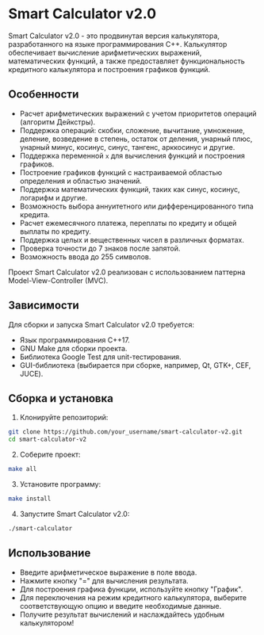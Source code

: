 # Smart Calculator v2.0

Smart Calculator v2.0 - это продвинутая версия калькулятора, разработанного на языке программирования C++. Калькулятор обеспечивает вычисление арифметических выражений, математических функций, а также предоставляет функциональность кредитного калькулятора и построения графиков функций.

## Особенности

- Расчет арифметических выражений с учетом приоритетов операций (алгоритм Дейкстры).
- Поддержка операций: скобки, сложение, вычитание, умножение, деление, возведение в степень, остаток от деления, унарный плюс, унарный минус, косинус, синус, тангенс, арккосинус и другие.
- Поддержка переменной `x` для вычисления функций и построения графиков.
- Построение графиков функций с настраиваемой областью определения и областью значений.
- Поддержка математических функций, таких как синус, косинус, логарифм и другие.
- Возможность выбора аннуитетного или дифференцированного типа кредита.
- Расчет ежемесячного платежа, переплаты по кредиту и общей выплаты по кредиту.
- Поддержка целых и вещественных чисел в различных форматах.
- Проверка точности до 7 знаков после запятой.
- Возможность ввода до 255 символов.

Проект Smart Calculator v2.0 реализован с использованием паттерна Model-View-Controller (MVC).

## Зависимости

Для сборки и запуска Smart Calculator v2.0 требуется:

- Язык программирования C++17.
- GNU Make для сборки проекта.
- Библиотека Google Test для unit-тестирования.
- GUI-библиотека (выбирается при сборке, например, Qt, GTK+, CEF, JUCE).

## Сборка и установка

1. Клонируйте репозиторий:

```bash
git clone https://github.com/your_username/smart-calculator-v2.git
cd smart-calculator-v2
```

2. Соберите проект:

```bash
make all
```

3. Установите программу:

```bash
make install
```

4. Запустите Smart Calculator v2.0:

```bash
./smart-calculator
```

## Использование

- Введите арифметическое выражение в поле ввода.
- Нажмите кнопку "=" для вычисления результата.
- Для построения графика функции, используйте кнопку "График".
- Для переключения на режим кредитного калькулятора, выберите соответствующую опцию и введите необходимые данные.
- Получите результат вычислений и наслаждайтесь удобным калькулятором!
